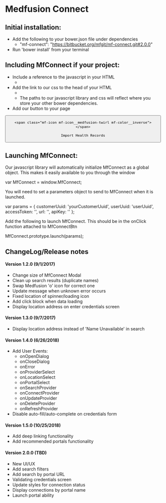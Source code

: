 # Medfusion Connect

## Initial installation:
* Add the following to your bower.json file under dependencies
    * "mf-connect":	"https://bitbucket.org/mfgit/mf-connect.git#2.0.0"
* Run 'bower install' from  your terminal

## Including MfConnect if your project:
* Include a reference to the javascript in your HTML
    * <script src="bower_components/mf-connect/public/js/mf-connect.min.js"></script>
* Add the link to our css to the head of your HTML
    * <link rel="stylesheet" href="bower_components/mf-connect/public/styles/mf-connect.css" />
    * The paths to our javascript library and css will reflect where you store your other bower dependencies.
* Add our button to your page

<p class="mf-connect">
  <button id="mfConnectBtn" class="button mf-cta__primary mf-connect-btn" type="button">

    <span class="mf-icon mf-icon__medfusion-twirl mf-color__inverse"></span>

    Import Health Records
  </button>
</p>


## Launching MfConnect:
Our javascript library will automatically initialize MfConnect as a global object. This makes it easily available to you through the window

var MfConnect = window.MfConnect;

You will need to set a parameters object to send to MfConnect when it is launched.

var params = {
    customerUuid: 'yourCustomerUuid',
    userUuid: 'userUuid',
    accessToken: '',
    url: '',
    apiKey: ''
};

Add the following to launch MfConnect. This should be in the onClick function attached to MfConnectBtn

MfConnect.prototype.launch(params);

## ChangeLog/Release notes

#### Version 1.2.0 (9/1/2017)
- Change size of MfConnect Modal
- Clean up search results (duplicate names)
- Swap Medfusion 'o' icon for correct one
- Update message when unknown error occurs
- Fixed location of spinner/loading icon
- Add click block when data loading
- Display location address on enter credentials screen

#### Version 1.3.0 (9/7/2017)
- Display location address instead of 'Name Unavailable' in search

#### Version 1.4.0 (6/26/2018)
- Add User Events:
  - onOpenDialog
  - onCloseDialog
  - onError
  - onProviderSelect
  - onLocationSelect
  - onPortalSelect
  - onSearchProvider
  - onConnectProvider
  - onUpdateProvider
  - onDeleteProvider
  - onRefreshProvider
- Disable auto-fill/auto-complete on credentials form

#### Version 1.5.0 (10/25/2018)
- Add deep linking functionality
- Add recommended portals functionality

#### Version 2.0.0 (TBD)
- New UI/UX
- Add search filters
- Add search by portal URL
- Validating credentials screen
- Update styles for connection status
- Display connections by portal name
- Launch portal ability
